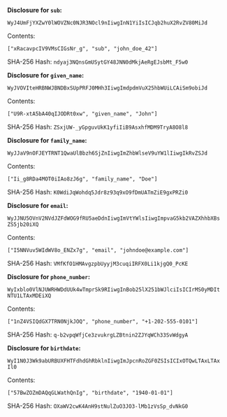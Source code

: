 __Disclosure for `sub`:__

```
WyJ4UmFjYXZwY0lWOVZNc0NJR3NOcl9nIiwgInN1YiIsICJqb2huX2RvZV80MiJd
```

Contents:

```
["xRacavpcIV9VMsCIGsNr_g", "sub", "john_doe_42"]
```

SHA-256 Hash: `ndyaj3NQnsGmUSytGY48JNN0dMkjAeRgEJsbMt_F5w0`

__Disclosure for `given_name`:__

```
WyJVOVIteHRBNWJBNDBxSUpPRFJ0MHh3IiwgImdpdmVuX25hbWUiLCAiSm9obiJd
```

Contents:

```
["U9R-xtA5bA40qIJODRt0xw", "given_name", "John"]
```

SHA-256 Hash: `ZSxjUW-_yGpguvUkK1yfiIiB9AsxhfMDM9TryA8O8l8`

__Disclosure for `family_name`:__

```
WyJJaV9nOFJEYTRNT1QwaUlBbzh6SjZnIiwgImZhbWlseV9uYW1lIiwgIkRvZSJd
```

Contents:

```
["Ii_g8RDa4MOT0iIAo8zJ6g", "family_name", "Doe"]
```

SHA-256 Hash: `K0WdiJqWohdq5Jdr8z93q9xO9fDmUATmZiE9gxPRZi0`

__Disclosure for `email`:__

```
WyJJNU5OVnV2NVdJZFdWOG9fRU5aeDdnIiwgImVtYWlsIiwgImpvaG5kb2VAZXhhbXBs
ZS5jb20iXQ
```

Contents:

```
["I5NNVuv5WIdWV8o_ENZx7g", "email", "johndoe@example.com"]
```

SHA-256 Hash: `VMfKfO1HMAvgzpbUyyjM3cuqiIRFX0Li1kjgQ0_PcKE`

__Disclosure for `phone_number`:__

```
WyIxblo0VlNJUWRHWDdUUk4wTmprSk9RIiwgInBob25lX251bWJlciIsICIrMS0yMDIt
NTU1LTAxMDEiXQ
```

Contents:

```
["1nZ4VSIQdGX7TRN0NjkJOQ", "phone_number", "+1-202-555-0101"]
```

SHA-256 Hash: `q-b2vpqWfjCe3zvukrgLZBtnin2ZJYqWCh33SvWdgyA`

__Disclosure for `birthdate`:__

```
WyI1N0J3Wk9abURBUXFHTFdhdGhRbklnIiwgImJpcnRoZGF0ZSIsICIxOTQwLTAxLTAx
Il0
```

Contents:

```
["57BwZOZmDAQqGLWathQnIg", "birthdate", "1940-01-01"]
```

SHA-256 Hash: `OXaWV2cwK4AnH9stNulZuO3JO3-lMb1zVsSp_dvNkG0`